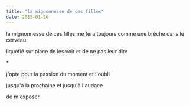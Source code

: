 ```yaml
---
title: "la mignonnesse de ces filles"
date: 2015-01-26
---
```


la mignonnesse de ces filles
me fera toujours comme une brèche dans le cerveau

liquéfié sur place de les voir
et de ne pas leur dire

\*

j'opte pour la passion du moment
et l'oubli

jusqu'à la prochaine et jusqu'à l'audace

de m'exposer
